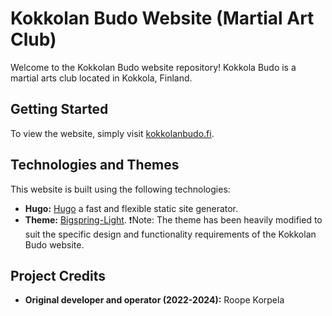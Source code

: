 # Kokkolan Budo Website (Martial Art Club)

Welcome to the Kokkolan Budo website repository! Kokkola Budo is a martial arts club located in Kokkola, Finland.

## Getting Started

To view the website, simply visit [kokkolanbudo.fi](https://www.kokkolanbudo.fi).

## Technologies and Themes

This website is built using the following technologies:

- **Hugo:**  [Hugo](https://github.com/gohugoio/hugo) a fast and flexible static site generator.
- **Theme:** [Bigspring-Light](https://github.com/gethugothemes/bigspring-light-hugo). ❗Note: The theme has been heavily modified to suit the specific design and functionality requirements of the Kokkolan Budo website.

## Project Credits
- **Original developer and operator (2022-2024):** Roope Korpela
